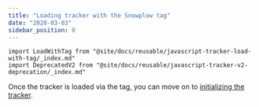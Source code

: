 ```yaml
---
title: "Loading tracker with the Snowplow tag"
date: "2020-03-03"
sidebar_position: 0
---
```


```mdx-code-block
import LoadWithTag from "@site/docs/reusable/javascript-tracker-load-with-tag/_index.md"
import DeprecatedV2 from "@site/docs/reusable/javascript-tracker-v2-deprecation/_index.md"
```

<DeprecatedV2/>

<LoadWithTag/>

Once the tracker is loaded via the tag, you can move on to [initializing the tracker](/docs/sources/trackers/web-trackers/previous-versions/javascript-tracker-v2/tracker-setup/initializing-a-tracker-2/index.md).
